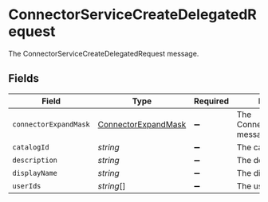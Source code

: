 # ConnectorServiceCreateDelegatedRequest

The ConnectorServiceCreateDelegatedRequest message.


## Fields

| Field                                                             | Type                                                              | Required                                                          | Description                                                       |
| ----------------------------------------------------------------- | ----------------------------------------------------------------- | ----------------------------------------------------------------- | ----------------------------------------------------------------- |
| `connectorExpandMask`                                             | [ConnectorExpandMask](../../models/shared/connectorexpandmask.md) | :heavy_minus_sign:                                                | The ConnectorExpandMask message.                                  |
| `catalogId`                                                       | *string*                                                          | :heavy_minus_sign:                                                | The catalogId field.                                              |
| `description`                                                     | *string*                                                          | :heavy_minus_sign:                                                | The description field.                                            |
| `displayName`                                                     | *string*                                                          | :heavy_minus_sign:                                                | The displayName field.                                            |
| `userIds`                                                         | *string*[]                                                        | :heavy_minus_sign:                                                | The userIds field.                                                |